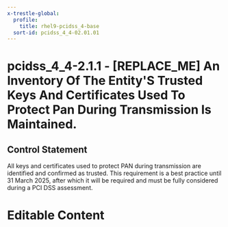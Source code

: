 ```yaml
---
x-trestle-global:
  profile:
    title: rhel9-pcidss_4-base
  sort-id: pcidss_4_4-02.01.01
---
```


# pcidss_4_4-2.1.1 - \[REPLACE_ME\] An Inventory Of The Entity'S Trusted Keys And Certificates Used To Protect Pan During Transmission Is Maintained.

## Control Statement

All keys and certificates used to protect PAN during transmission are identified and
confirmed as trusted. This requirement is a best practice until 31 March 2025, after
which it will be required and must be fully considered during a PCI DSS assessment.

# Editable Content

<!-- Make additions and edits below -->
<!-- The above represents the contents of the control as received by the profile, prior to additions. -->
<!-- If the profile makes additions to the control, they will appear below. -->
<!-- The above markdown may not be edited but you may edit the content below, and/or introduce new additions to be made by the profile. -->
<!-- If there is a yaml header at the top, parameter values may be edited. Use --set-parameters to incorporate the changes during assembly. -->
<!-- The content here will then replace what is in the profile for this control, after running profile-assemble. -->
<!-- The current profile has no added parts for this control, but you may add new ones here. -->
<!-- Each addition must have a heading either of the form ## Control my_addition_name -->
<!-- or ## Part a. (where the a. refers to one of the control statement labels.) -->
<!-- "## Control" parts are new parts added after the statement part. -->
<!-- "## Part" parts are new parts added into the top-level statement part with that label. -->
<!-- Subparts may be added with nested hash levels of the form ### My Subpart Name -->
<!-- underneath the parent ## Control or ## Part being added -->
<!-- See https://oscal-compass.github.io/compliance-trestle/tutorials/ssp_profile_catalog_authoring/ssp_profile_catalog_authoring for guidance. -->
